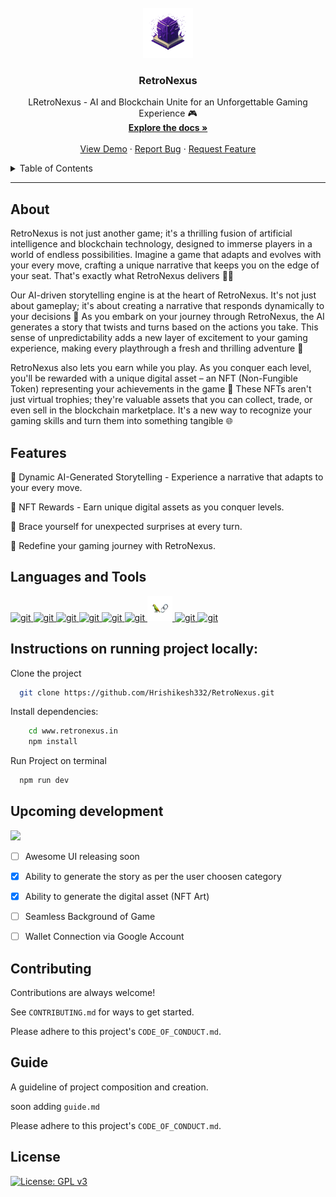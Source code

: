 <br />
<div align="center">
  <a href="https://retro-nexus.vercel.app/">
    <img src="src/Logo.png" alt="Logo" width="80" height="80">
  </a>

  <h3 align="center">RetroNexus</h3>

  <p align="center">
    LRetroNexus - AI and Blockchain Unite for an Unforgettable Gaming Experience 🎮
    <br />
    <a href="https://github.com/Hrishikesh332/RetroNexus"><strong>Explore the docs »</strong></a>
    <br />
    <br />
    <a href="https://github.com/Hrishikesh332/RetroNexus">View Demo</a>
    ·
    <a href="https://github.com/Hrishikesh332/RetroNexus/issues">Report Bug</a>
    ·
    <a href="https://github.com/Hrishikesh332/RetroNexus/issues">Request Feature</a>
  </p>
</div>



<details>
  <summary>Table of Contents</summary>
  <ol>
    <li><a href="#About">About</a></li>
    <li><a href="#Features">Features</a></li>
    <li><a href="#Tech-Stack">Tech Stack</a></li>
    <li><a href="#Languages-and-Tools">Languages and Tools</a></li>
    <li><a href="#Workflow">Workflow</a></li>
    <li><a href="#Instructions-on-running-project-locally">Instructions on running project locally</a></li>
    <li><a href="#Contributing">Contributing</a></li>
    <li><a href="#Guide">Guide</a></li>
    <li><a href="#License">License</a></li>

  </ol>
</details>

------

## About

RetroNexus is not just another game; it's a thrilling fusion of artificial intelligence and blockchain technology, designed to immerse players in a world of endless possibilities. Imagine a game that adapts and evolves with your every move, crafting a unique narrative that keeps you on the edge of your seat. That's exactly what RetroNexus delivers 📜🔄

Our AI-driven storytelling engine is at the heart of RetroNexus. It's not just about gameplay; it's about creating a narrative that responds dynamically to your decisions 🤖 As you embark on your journey through RetroNexus, the AI generates a story that twists and turns based on the actions you take. This sense of unpredictability adds a new layer of excitement to your gaming experience, making every playthrough a fresh and thrilling adventure 📖

RetroNexus also lets you earn while you play. As you conquer each level, you'll be rewarded with a unique digital asset – an NFT (Non-Fungible Token) representing your achievements in the game 💼 These NFTs aren't just virtual trophies; they're valuable assets that you can collect, trade, or even sell in the blockchain marketplace. It's a new way to recognize your gaming skills and turn them into something tangible 🌐

## Features

🌌 Dynamic AI-Generated Storytelling - Experience a narrative that adapts to your every move.

💎 NFT Rewards - Earn unique digital assets as you conquer levels.

🌠 Brace yourself for unexpected surprises at every turn.

🚀 Redefine your gaming journey with RetroNexus.



## Languages and Tools

<a href="https://svelte.dev/" rel="noreferrer"> 
<img src="https://www.svgrepo.com/show/349522/svelte.svg" alt="git" width="40" height="40"/> </a><a href="https://tailwindcss.com/" rel="noreferrer"> 
<img src="https://www.svgrepo.com/show/333609/tailwind-css.svg" alt="git" width="40" height="40"/> </a>
<a href="https://huggingface.co/" target="_blank" rel="noreferrer"> <img src="https://www.svgrepo.com/show/401953/hugging-face.svg" alt="git" width="40" height="40"/> </a><a href="https://www.python.org/" rel="noreferrer"> <img src="https://www.svgrepo.com/show/452091/python.svg" alt="git" width="40" height="40"/> </a>
<a href="https://openai.com/" rel="noreferrer"> <img src="https://www.svgrepo.com/show/306500/openai.svg" alt="git" width="40" height="40"/> </a>
<a href="https://www.llamaindex.ai/" rel="noreferrer"> <img src="https://media.licdn.com/dms/image/D560BAQFbVTDw-oWXmw/company-logo_200_200/0/1681327674615?e=2147483647&v=beta&t=OU93BqbJiOsxQDqqfafjPh4A7soy9th432LXgFtWncQ" alt="git" width="40" height="40"/> </a>
<a href="https://flask.palletsprojects.com/en/2.3.x/" rel="noreferrer"> 
<img src="https://github.com/Hrishikesh332/AskScribe/blob/main/src/Langchain.png" alt="git" width="40" height="40"/> </a>
<a href="https://flask.palletsprojects.com/en/2.3.x/" rel="noreferrer"> 
<img src="https://encrypted-tbn0.gstatic.com/images?q=tbn:ANd9GcTtdH92bhtqUkE1qIz1KpPRkTJVIUQiCZDWtRSZgax_zigALaDZuWuYGAepc5a7IemHNNI&usqp=CAU" alt="git" width="40" height="40"/> </a>
<a href="https://www.holaplex.com/" rel="noreferrer"> 
<img src="https://uploads-ssl.webflow.com/6407c5b1c3b2f7a70cdf0d09/6407df8143fefca85208e8fe_Webclip.svg" alt="git" width="40" height="40"/> </a>



 
 ## Instructions on running project locally:

Clone the project

```bash
  git clone https://github.com/Hrishikesh332/RetroNexus.git
```

Install dependencies:

```bash
    cd www.retronexus.in
    npm install
```

Run Project on terminal

```bash
  npm run dev
```

## Upcoming development

![](https://geps.dev/progress/50)

- [ ] Awesome UI releasing soon
- [x] Ability to generate the story as per the user choosen category
- [x] Ability to generate the digital asset (NFT Art)
- [ ] Seamless Background of Game
- [ ] Wallet Connection via Google Account



## Contributing

Contributions are always welcome!

See `CONTRIBUTING.md` for ways to get started.

Please adhere to this project's `CODE_OF_CONDUCT.md`.

## Guide

A guideline of project composition and creation.

soon adding `guide.md`

Please adhere to this project's `CODE_OF_CONDUCT.md`.


## License

[![License: GPL v3](https://img.shields.io/badge/License-GPLv3-blue.svg)](https://www.gnu.org/licenses/gpl-3.0)

